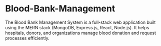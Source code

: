 # Blood-Bank-Management
The Blood Bank Management System is a full-stack web application built using the MERN stack (MongoDB, Express.js, React, Node.js). It helps hospitals, donors, and organizations  manage blood donation and request processes efficiently.
